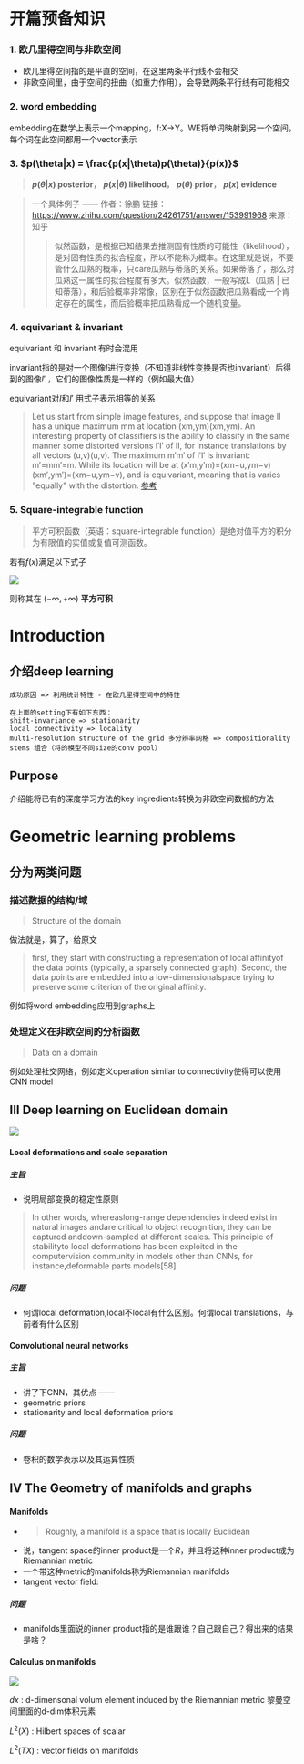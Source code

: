 # 开篇预备知识

### 1. 欧几里得空间与非欧空间

  - 欧几里得空间指的是平直的空间，在这里两条平行线不会相交
  - 非欧空间里，由于空间的扭曲（如重力作用），会导致两条平行线有可能相交

### 2. word embedding

embedding在数学上表示一个mapping，f:X->Y。WE将单词映射到另一个空间，每个词在此空间都用一个vector表示

### 3.  $p(\theta|x) = \frac{p(x|\theta)p(\theta)}{p(x)}$

> **$p(\theta|x)$ posterior**， **$p(x|\theta)$ likelihood**， **$p(\theta)$ prior**， **$p(x)$ evidence**

>一个具体例子 —— 作者：徐鹏
链接：https://www.zhihu.com/question/24261751/answer/153991968
来源：知乎
>>似然函数，是根据已知结果去推测固有性质的可能性（likelihood），是对固有性质的拟合程度，所以不能称为概率。在这里就是说，不要管什么瓜熟的概率，只care瓜熟与蒂落的关系。如果蒂落了，那么对瓜熟这一属性的拟合程度有多大。似然函数，一般写成L（瓜熟 | 已知蒂落），和后验概率非常像，区别在于似然函数把瓜熟看成一个肯定存在的属性，而后验概率把瓜熟看成一个随机变量。

### 4. equivariant & invariant

equivariant 和 invariant 有时会混用

invariant指的是对一个图像$I$进行变换（不知道非线性变换是否也invariant）后得到的图像$I'$ ，它们的图像性质是一样的（例如最大值）

equivariant对$I$和$I'$ 用式子表示相等的关系

> Let us start from simple image features, and suppose that image II has a unique maximum mm at location (xm,ym)(xm,ym). An interesting property of classifiers is the ability to classify in the same manner some distorted versions I′I′ of II, for instance translations by all vectors (u,v)(u,v). The maximum m′m′ of I′I′ is invariant: m′=mm′=m. While its location will be at (x′m,y′m)=(xm−u,ym−v)(xm′,ym′)=(xm−u,ym−v), and is equivariant, meaning that is varies "equally" with the distortion. [参考](https://datascience.stackexchange.com/questions/16060/difference-between-equivariant-to-translation-and-invariant-to-translation)

### 5. Square-integrable function

>平方可积函数（英语：square-integrable function）是绝对值平方的积分为有限值的实值或复值可测函数。

若有$f(x)$满足以下式子

![](https://wikimedia.org/api/rest_v1/media/math/render/svg/9b12698a09fe66b8d4df3fdf58078cc76af60d42)

则称其在 $(-\infty, +\infty)$ **平方可积**




# Introduction

## 介绍deep learning
```
成功原因 => 利用统计特性 - 在欧几里得空间中的特性

在上面的setting下有如下东西：
shift-invariance => stationarity
local connectivity => locality
multi-resolution structure of the grid 多分辨率网格 => compositionality stems 组合（将的模型不同size的conv pool）
```

## Purpose

介绍能将已有的深度学习方法的key ingredients转换为非欧空间数据的方法

# Geometric learning problems

## 分为两类问题

### 描述数据的结构/域

> Structure of the domain

做法就是，算了，给原文

> first, they start with constructing a representation of local affinityof the data points (typically, a sparsely connected graph).
Second, the data points are embedded into a low-dimensionalspace trying to preserve some criterion of the original affinity.

例如将word embedding应用到graphs上

### 处理定义在非欧空间的分析函数

> Data on a domain

例如处理社交网络，例如定义operation similar to connectivity使得可以使用CNN model

## III Deep learning on Euclidean domain

![](symbol.png)

#### Local deformations and scale separation

##### 主旨

- 说明局部变换的稳定性原则

>In other words, whereaslong-range dependencies  indeed exist in natural images andare critical to object recognition, they can be captured anddown-sampled at different scales. This principle of stabilityto local deformations has been exploited in the computervision community in models other than CNNs, for instance,deformable parts models[58]

##### 问题

- 何谓local deformation,local不local有什么区别。何谓local translations，与前者有什么区别

#### Convolutional neural networks

##### 主旨

- 讲了下CNN，其优点 ——
- geometric priors
- stationarity and local deformation priors

##### 问题

- 卷积的数学表示以及其运算性质

## IV The Geometry of manifolds and graphs

#### Manifolds

- > Roughly, a manifold is a space that is locally Euclidean
- 说，tangent space的inner product是一个$R$，并且将这种inner product成为Riemannian metric
- 一个带这种metric的manifolds称为Riemannian manifolds
- tangent vector field:
  >


##### 问题

- manifolds里面说的inner product指的是谁跟谁？自己跟自己？得出来的结果是啥？

#### Calculus on manifolds

![](.png)

$dx$ : d-dimensonal volum element induced by the Riemannian metric 黎曼空间里面的d-dim体积元素

$L^2(X)$ : Hilbert spaces of scalar

$L^2(TX)$ : vector fields on manifolds

